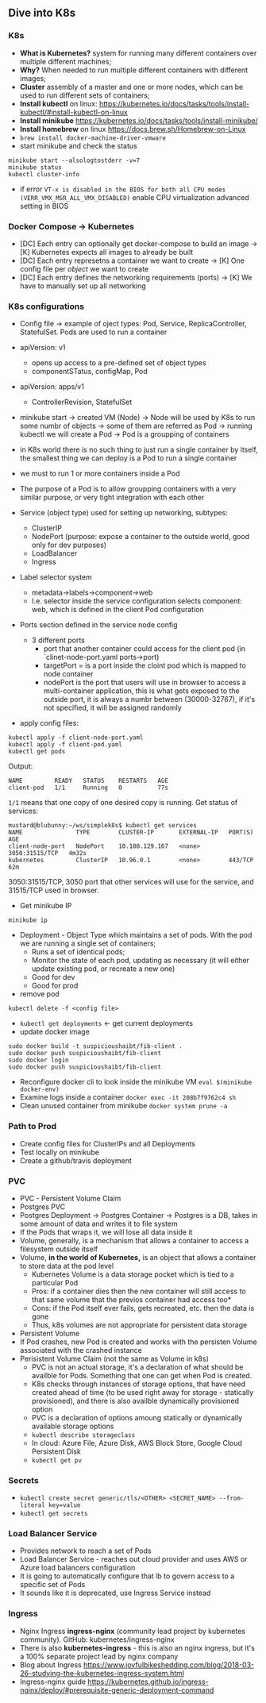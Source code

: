 ## Dive into K8s 

### K8s
* **What is Kubernetes?** system for running many different containers over multiple different machines;
* **Why?** When needed to run multiple different containers with different images;
* **Cluster** assembly of a master and one or more nodes, which can be used to run different sets of containers;
* **Install kubectl** on linux: https://kubernetes.io/docs/tasks/tools/install-kubectl/#install-kubectl-on-linux
* **Install minikube** https://kubernetes.io/docs/tasks/tools/install-minikube/
* **Install homebrew** on linux https://docs.brew.sh/Homebrew-on-Linux
* <optional> `brew install docker-machine-driver-vmware`
* start minikube and check the status
```
minikube start --alsologtostderr -v=7
minikube status
kubectl cluster-info
```
* if error `VT-x is disabled in the BIOS for both all CPU modes (VERR_VMX_MSR_ALL_VMX_DISABLED)` enable CPU virtualization advanced setting in BIOS 

### Docker Compose -> Kubernetes
* [DC] Each entry can optionally get docker-compose to build an image -> [K] Kubernetes expects all images to already be built
* [DC] Each entry represetns a container we want to create -> [K] One config file per *object* we want to create
* [DC] Each entry defines the networking requirements (ports) -> [K] We have to manually set up all networking

### K8s configurations
* Config file -> example of oject types: Pod, Service, ReplicaController, StatefulSet. Pods are used to run a container
* apiVersion: v1
  * opens up access to a pre-defined set of object types 
  * componentSTatus, configMap, Pod
* apiVersion: apps/v1
  * ControllerRevision, StatefulSet 
* minikube start -> 
    created VM (Node) -> 
      Node will be used by K8s to run some numbr of objects -> 
      some of them are referred as Pod -> 
      running kubectl we will create a Pod ->
      Pod is a groupping of containers
      
* in K8s world there is no such thing to just run a single container by itself, the smallest thing we can deploy is a Pod to run a single container
* we must to run 1 or more containers inside a Pod
* The purpose of a Pod is to allow groupping containers with a very similar purpose, or very tight integration with each other
* Service (object type) used for setting up networking, subtypes:
  * ClusterIP
  * NodePort (purpose: expose a container to the outside world, good only for dev purposes)
  * LoadBalancer
  * Ingress
* Label selector system
  * metadata->labels->component->web
  * I.e. selector inside the service configuration selects component: web, which is defined in the client Pod configuration
* Ports section defined in the service node config
  * 3 different ports
    * port that another container could access for the client pod (in `clinet-node-port.yaml ports->port)
    * targetPort = is a port inside the cloint pod which is mapped to node container
    * nodePort is the port that users will use in browser to access a multi-container application, this is what gets exposed to the outside port, it is always a numbr between (30000-32767), if it's not specified, it will be assigned randomly
* apply config files:
```
kubectl apply -f client-node-port.yaml 
kubectl apply -f client-pod.yaml
kubectl get pods
```
Output:
```
NAME         READY   STATUS    RESTARTS   AGE
client-pod   1/1     Running   0          77s
```
`1/1` means that one copy of one desired copy is running.
Get status of services:
```
mustard@blubunny:~/ws/simplek8s$ kubectl get services
NAME               TYPE        CLUSTER-IP       EXTERNAL-IP   PORT(S)          AGE
client-node-port   NodePort    10.100.129.107   <none>        3050:31515/TCP   4m32s
kubernetes         ClusterIP   10.96.0.1        <none>        443/TCP          62m
```
3050:31515/TCP, 3050 port that other services will use for the service, and 31515/TCP used in browser.
* Get minikube IP
```
minikube ip
```
* Deployment - Object Type which maintains a set of pods. With the pod we are running a single set of containers;
  * Runs a set of identical pods;
  * Monitor the state of each pod, updating as necessary (it will either update existing pod, or recreate a new one)
  * Good for dev
  * Good for prod
* remove pod 
```
kubectl delete -f <config file>
```
* `kubectl get deployments` <- get current deployments
* update docker image
```
sudo docker build -t suspicioushaibt/fib-client .
sudo docker push suspicioushaibt/fib-client
sudo docker login
sudo docker push suspicioushaibt/fib-client
```
* Reconfigure docker cli to look inside the minikube VM `eval $(minikube docker-env)`
* Examine logs inside a container `docker exec -it 208b7f9762c4 sh`
* Clean unused container from minikube `docker system prune -a`
### Path to Prod
* Create config files for ClusterIPs and all Deployments
* Test locally on minikube
* Create a github/travis deployment
### PVC
* PVC - Persistent Volume Claim
* Postgres PVC
* Postgres Deployment -> Postgres Container -> Postgres is a DB, takes in some amount of data and writes it to file system
* If the Pods that wraps it, we will lose all data inside it
* Volume, generally, is a mechanism that allows a container to access a filesystem outside itself 
* Volume, **in the world of Kubernetes,** is an object that allows a container to store data at the pod level
  * Kubernetes Volume is a data storage pocket which is tied to a particular Pod
  * Pros: if a container dies then the new container will still access to that same volume that the previos container had access too* 
  * Cons: if the Pod itself ever fails, gets recreated, etc. then the data is gone
  * Thus, k8s volumes are not appropriate for persistent data storage
* Persistent Volume
 * If Pod crashes, new Pod is created and works with the persisten Volume associated with the crashed instance
* Perisistent Volume Claim (not the same as Volume in k8s)
  * PVC is not an actual storage, it's a declaration of what should be availble for Pods. Something that one can get when Pod is created. 
  * K8s checks through instances of storage options, that have need created ahead of time (to be used right away for storage - statically provisioned), and there is also availble dynamically provisioned option
  * PVC is a declaration of options amoung statically or dynamically available storage options 
  * `kubectl describe storageclass`
  * In cloud: Azure File, Azure Disk, AWS Block Store, Google Cloud Persistent Disk
  * `kubectl get pv`

### Secrets
* `kubectl create secret generic/tls/<OTHER> <SECRET_NAME> --from-literal key=value`
* `kubectl get secrets`

### Load Balancer Service
* Provides network to reach a set of Pods
* Load Balancer Service - reaches out cloud provider and uses AWS or Azure load balancers configuration
* It is going to automatically configure that lb to govern access to a specific set of Pods
* It sounds like it is deprecated, use Ingress Service instead

### Ingress
* Nginx Ingress **ingress-nginx** (community lead project by kubernetes community). GitHub: kubernetes/ingress-nginx
* There is also **kubernetes-ingress** - this is also an nginx ingress, but it's a 100% separate project lead by nginx company
* Blog about Ingress https://www.joyfulbikeshedding.com/blog/2018-03-26-studying-the-kubernetes-ingress-system.html
* Ingress-nginx guide https://kubernetes.github.io/ingress-nginx/deploy/#prerequisite-generic-deployment-command

